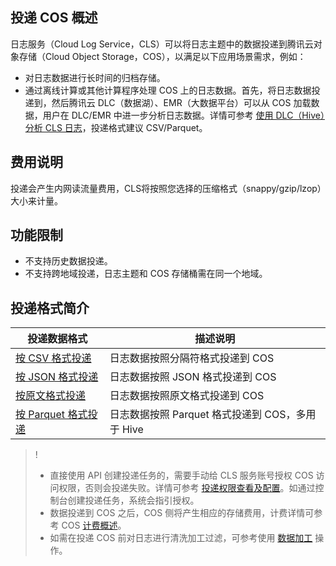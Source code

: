 ## 投递 COS 概述

日志服务（Cloud Log Service，CLS）可以将日志主题中的数据投递到腾讯云对象存储（Cloud Object Storage，COS），以满足以下应用场景需求，例如：
- 对日志数据进行长时间的归档存储。
- 通过离线计算或其他计算程序处理 COS 上的日志数据。首先，将日志数据投递到，然后腾讯云 DLC（数据湖）、EMR（大数据平台）可以从 COS 加载数据，用户在 DLC/EMR 中进一步分析日志数据。详情可参考 [使用 DLC（Hive）分析 CLS 日志](https://cloud.tencent.com/document/product/614/74783)，投递格式建议 CSV/Parquet。

## 费用说明

投递会产生内网读流量费用，CLS将按照您选择的压缩格式（snappy/gzip/lzop）大小来计量。

## 功能限制

- 不支持历史数据投递。
- 不支持跨地域投递，日志主题和 COS 存储桶需在同一个地域。

## 投递格式简介

| 投递数据格式                                                 | 描述说明                                |
| ------------------------------------------------------------ | --------------------------------------- |
| [按 CSV 格式投递](https://cloud.tencent.com/document/product/614/33814) | 日志数据按照分隔符格式投递到 COS |
| [按 JSON 格式投递](https://cloud.tencent.com/document/product/614/33815) | 日志数据按照 JSON 格式投递到 COS |
| [按原文格式投递](https://cloud.tencent.com/document/product/614/33816) | 日志数据按照原文格式投递到 COS   |
| [按 Parquet 格式投递](https://cloud.tencent.com/document/product/614/79389) |日志数据按照 Parquet 格式投递到 COS，多用于 Hive|    

>!
> - 直接使用 API 创建投递任务的，需要手动给 CLS 服务账号授权 COS 访问权限，否则会投递失败。详情可参考 [投递权限查看及配置](https://cloud.tencent.com/document/product/614/71623)。如通过控制台创建投递任务，系统会指引授权。
> - 数据投递到 COS 之后，COS 侧将产生相应的存储费用，计费详情可参考 COS [计费概述](https://cloud.tencent.com/document/product/436/16871)。
> - 如需在投递 COS 前对日志进行清洗加工过滤，可参考使用 [数据加工](https://cloud.tencent.com/document/product/614/71487) 操作。
> 
